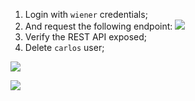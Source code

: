 
1. Login with `wiener` credentials;
2. And request the following endpoint:
![](PortSwigger-Solution/static/img/Pasted_image_20231204202219.png)
3. Verify the REST API exposed;
4. Delete `carlos` user;

![](PortSwigger-Solution/static/img/Pasted_image_20231204202327.png)

![](PortSwigger-Solution/static/img/Pasted_image_20231204202341.png)
